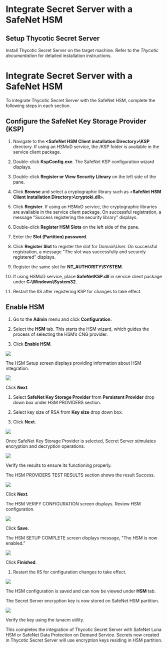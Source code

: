 [title]: # (Integrate Secret Server with a SafeNet HSM)
[tags]: # (integrate)
[priority]: # (102)
# Integrate Secret Server with a SafeNet HSM

Setup Thycotic Secret Server
----------------------------

Install Thycotic Secret Server on the target machine. Refer to the *Thycotic
documentation* for detailed installation instructions.

Integrate Secret Server with a SafeNet HSM
==========================================

To integrate Thycotic Secret Server with the SafeNet HSM, complete the following
steps in each section.

Configure the SafeNet Key Storage Provider (KSP)
------------------------------------------------

1.  Navigate to the **\<SafeNet HSM Client installation Directory\>\\KSP**
    directory. If using an HSMoD service, the /KSP folder is available in the
    service client package.

2.  Double-click **KspConfig.exe**. The SafeNet KSP configuration wizard
    displays.

3.  Double-click **Register or View Security Library** on the left side of the
    pane.

4.  Click **Browse** and select a cryptographic library such as \<**SafeNet HSM
    Client installation Directory\>\\cryptoki.dll\>**.

5.  Click **Register**. If using an HSMoD service, the cryptographic libraries
    are available in the service client package. On successful registration, a
    message "Success registering the security library" displays.

6.  Double-click **Register HSM Slots** on the left side of the pane.

7.  Enter the **Slot (Partition) password**.

8.  Click **Register Slot** to register the slot for Domain\\User. On successful
    registration, a message "The slot was successfully and securely registered"
    displays.

9.  Register the same slot for **NT_AUTHORITY\\SYSTEM**.

10. If using HSMoD service, place **SafeNetKSP.dll** in service client package
    under **C:\\Windows\\System32**.

11. Restart the IIS after registering KSP for changes to take effect.

Enable HSM
----------

1.  Go to the **Admin** menu and click **Configuration**.

2.  Select the **HSM** tab. This starts the HSM wizard, which guides the process
    of selecting the HSM’s CNG provider.

3.  Click **Enable HSM**.

![](images/9cab65879bcacf78af229898618ccfd2.jpg)

The HSM Setup screen displays providing information about HSM integration.

![](images/f4dcce39cb47190a0e0be0b923910444.jpg)

Click **Next**.

1.  Select **SafeNet Key Storage Provider** from **Persistent Provider** drop
    down box under HSM PROVIDERS section.

2.  Select key size of RSA from **Key size** drop down box.

3.  Click **Next**.

![](images/263d54ab46cc38985f1b187ae0578f17.jpg)

Once SafeNet Key Storage Provider is selected, Secret Server stimulates
encryption and decryption operations.

![](images/b079336b718f63e5cd320c0c35687742.jpg)

Verify the results to ensure its functioning properly.

The HSM PROVIDERS TEST RESULTS section shows the result Success.

![](images/f037fe19fda59b2f4a2437f9338ecd16.jpg)

Click **Next**.

The HSM VERIFY CONFIGURATION screen displays. Review HSM configuration.

![](images/ee3fe4579012523c930659ef451bb6b7.jpg)

Click **Save**.

The HSM SETUP COMPLETE screen displays message, "The HSM is now enabled.”

![](images/2c966de408f8f36d4df79085a3f3c288.jpg)

Click **Finished**.

1.  Restart the IIS for configuration changes to take effect.

![](images/f5b6a6844ed188a0b48f05201b278a1d.jpg)

The HSM configuration is saved and can now be viewed under **HSM** tab.

The Secret Server encryption key is now stored on SafeNet HSM partition.

![](images/77aab380a99b6dc3ab6bf1de2e66cf97.png)

Verify the key using the lunacm utility.

This completes the integration of Thycotic Secret Server with SafeNet Luna HSM
or SafeNet Data Protection on Demand Service. Secrets now created in Thycotic
Secret Server will use encryption keys residing in HSM partition.